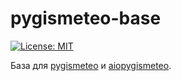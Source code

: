 # pygismeteo-base

[![License: MIT](https://img.shields.io/badge/License-MIT-yellow.svg)](https://github.com/monosans/pygismeteo-base/blob/main/LICENSE)

База для [pygismeteo](https://github.com/monosans/pygismeteo) и [aiopygismeteo](https://github.com/monosans/aiopygismeteo).
